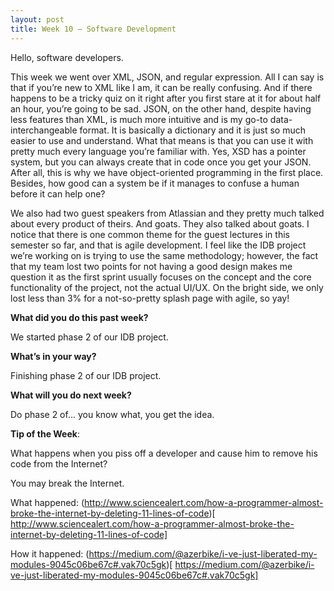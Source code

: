 ```yaml
---
layout: post
title: Week 10 – Software Development
---
```

Hello, software developers.


This week we went over XML, JSON, and regular expression. All I can say is that if you’re new to XML like I am, it can be really confusing. And if there happens to be a tricky quiz on it right after you first stare at it for about half an hour, you’re going to be sad. JSON, on the other hand, despite having less features than XML, is much more intuitive and is my go-to data-interchangeable format. It is basically a dictionary and it is just so much easier to use and understand. What that means is that you can use it with pretty much every language you’re familiar with. Yes, XSD has a pointer system, but you can always create that in code once you get your JSON. After all, this is why we have object-oriented programming in the first place. Besides, how good can a system be if it manages to confuse a human before it can help one?


We also had two guest speakers from Atlassian and they pretty much talked about every product of theirs. And goats. They also talked about goats. I notice that there is one common theme for the guest lectures in this semester so far, and that is agile development. I feel like the IDB project we’re working on is trying to use the same methodology; however, the fact that my team lost two points for not having a good design makes me question it as the first sprint usually focuses on the concept and the core functionality of the project, not the actual UI/UX. On the bright side, we only lost less than 3% for a not-so-pretty splash page with agile, so yay!


**What did you do this past week?**


We started phase 2 of our IDB project.


**What’s in your way?**


Finishing phase 2 of our IDB project.


**What will you do next week?**


Do phase 2 of… you know what, you get the idea.


**Tip of the Week**: 


What happens when you piss off a developer and cause him to remove his code from the Internet? 


You may break the Internet.


What happened: (http://www.sciencealert.com/how-a-programmer-almost-broke-the-internet-by-deleting-11-lines-of-code)[ http://www.sciencealert.com/how-a-programmer-almost-broke-the-internet-by-deleting-11-lines-of-code]


How it happened: (https://medium.com/@azerbike/i-ve-just-liberated-my-modules-9045c06be67c#.vak70c5gk)[ https://medium.com/@azerbike/i-ve-just-liberated-my-modules-9045c06be67c#.vak70c5gk]

